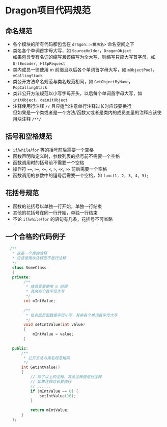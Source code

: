 Dragon项目代码规范
================

## 命名规范
* 各个模块的所有代码都包含在 `dragon::<模块名>` 命名空间之下
* 类名各个单词首字母大写，如 `SourceHolder`，`DragonObject` <br/>
  如果包含专有名词的缩写且该缩写为全大写，则缩写只应大写首字母，如 `UrlEncoder`，`HttpRequest`
* 类内成员一律使用 m 前缀且以后各个单词首字母大写，如 `mObjectPool`，`mCallingStack`
* 类公开方法命名规范与类名规范相同，如 `GetObjectByName`，`PopCallingStack`
* 类非公开方法规范以小写字母开头，以后每个单词首字母大写，如 `initObject`，`deinitObject`
* 注释使用行注释 `//` 且应适当注意单行注释过长时应该要换行 <br/>
  但如果是一个类或者是一个方法/函数又或者是类内的成员变量的注释应该使用块注释 `/**/` <br/>

## 括号和空格规范
* `if`/`while`/`for` 等的括号前后需要一个空格
* 函数声明和定义时，参数列表的括号前不需要一个空格
* 函数调用时的括号前不需要一个空格
* 操作符 `==`, `>=`, `<=`, `<`, `>`, `<<`, `>>` 前后需要一个空格
* 函数调用的参数中的逗号后需要一个空格，如 `func(1, 2, 3, 4, 5);`

## 花括号规范
* 函数的花括号以单独一行开始，单独一行结束
* 其他的花括号在同一行开始，单独一行结束
* 不论 `if`/`while`/`for` 的语句有几条，花括号不可省略

## 一个合格的代码例子
```c++
  /**
   * 这是一个类的注释
   * 应该使用块注释而不是行注释
   */
   class SomeClass
   {
   private:
        /**
         * 成员变量使用 m 前缀
         * 其余各个首字母大写
         */
        int mIntValue;
        
        /**
         * 私有成员函数首字母小写，其余各个单词首字母大写
         */
        void setIntValue(int value)
        {
            mIntValue = value;
        }
   
   public:
       /**
        * 公开方法与类名规范相同
        */
       int GetIntValue()
       {
           // 除了以上的注释，其余注释使用行注释
           // 如果注释过长要换行
           // ......
           if (mIntValue == 0) {
               setIntValue(10);
           }
           
           return mIntValue;
       }
   };
```
